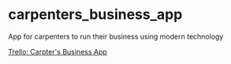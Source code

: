 # carpenters_business_app
App for carpenters to run their business using modern technology

[Trello: Carpter's Business App](https://trello.com/b/1Un5jr1Z/carpenters-business-app)
